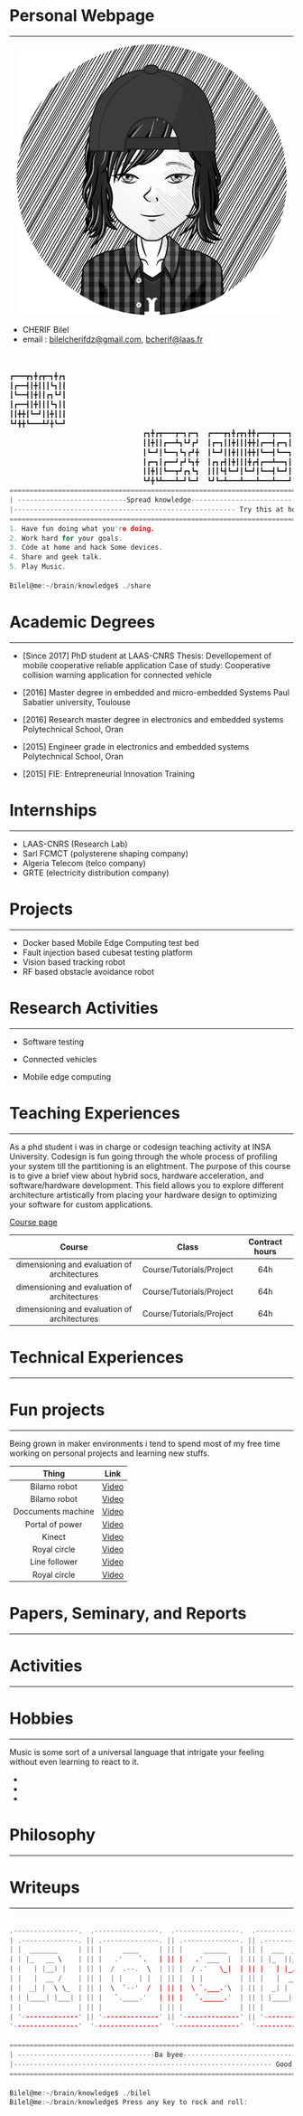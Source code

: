 # Personal Webpage
-----------------------------------------------------------------------------------------------------------
<p align="center"> 
<img src="me1.png">
</p>

  * CHERIF Bilel
  * email : bilelcherifdz@gmail.com, bcherif@laas.fr

```c                                                                 


┏━━━┳┓╋┏┳━┓╋┏┓
┃┏━━┫┃╋┃┃┃┗┓┃┃
┃┗━━┫┃╋┃┃┏┓┗┛┃
┃┏━━┫┃╋┃┃┃┗┓┃┃
┃┃╋╋┃┗━┛┃┃╋┃┃┃
┗┛╋╋┗━━━┻┛╋┗━┛
                                 ┏┓╋┏┳━━━┳━┓┏━┓  ┏━━━┳┓╋┏┳┓╋╋┏━━━┳━━━┓
                                 ┃┃╋┃┃┏━━┻┓┗┛┏┛  ┃┏━┓┃┃╋┃┃┃╋╋┃┏━━┫┏━┓┃
                                 ┃┗━┛┃┗━━┓┗┓┏┛╋  ┃┗━┛┃┃╋┃┃┃╋╋┃┗━━┫┗━━┓
                                 ┃┏━┓┃┏━━┛┏┛┗┓╋  ┃┏┓┏┫┃╋┃┃┃╋┏┫┏━━┻━━┓┃
                                 ┃┃╋┃┃┗━━┳┛┏┓┗┓  ┃┃┃┗┫┗━┛┃┗━┛┃┗━━┫┗━┛┃
                                 ┗┛╋┗┻━━━┻━┛┗━┛  ┗┛┗━┻━━━┻━━━┻━━━┻━━━┛
==========================================================================
| ---------------------------Spread knowledge----------------------------|
|------------------------------------------------------- Try this at home|
==========================================================================
1. Have fun doing what you're doing.
2. Work hard for your goals.
3. Code at home and hack Some devices.
4. Share and geek talk.
5. Play Music.

Bilel@me:~/brain/knowledge$ ./share

```
# Academic Degrees
-----------------------------------------------------------------------------------------------------------
* [Since 2017] PhD student at LAAS-CNRS
Thesis: Devellopement of mobile cooperative reliable application
Case of study: Cooperative collision warning application for connected vehicle

* [2016] Master degree in embedded and micro-embedded Systems
Paul Sabatier university, Toulouse

* [2016] Research master degree in electronics and embedded systems
Polytechnical School, Oran

* [2015] Engineer grade in electronics and embedded systems
Polytechnical School, Oran 

* [2015] FIE: Entrepreneurial Innovation Training

# Internships
-----------------------------------------------------------------------------------------------------------
* LAAS-CNRS (Research Lab)
* Sarl FCMCT (polysterene shaping company)
* Algeria Telecom (telco company)
* GRTE (electricity distribution company)

# Projects
-----------------------------------------------------------------------------------------------------------
* Docker based Mobile Edge Computing test bed
* Fault injection based cubesat testing platform
* Vision based tracking robot
* RF based obstacle avoidance robot

# Research Activities
-----------------------------------------------------------------------------------------------------------
* Software testing

* Connected vehicles

* Mobile edge computing

# Teaching Experiences
-----------------------------------------------------------------------------------------------------------
As a phd student i was in charge or codesign teaching activity at INSA University. Codesign is fun going through the whole process of profiling your system till the partitioning is an elightment. The purpose of this course is to give a brief view about hybrid socs, hardware acceleration, and software/hardware development. This field allows you to explore different architecture artistically from placing your hardware design to optimizing your software for custom applications.

[Course page](https://xobx-cherif.github.io/zynq_be/)

| Course | Class | Contract hours |
|:-------------------:|:-----------:|:-----------:|
| dimensioning and evaluation of architectures |	Course/Tutorials/Project	|	64h	|
| dimensioning and evaluation of architectures |	Course/Tutorials/Project	|	64h	|
| dimensioning and evaluation of architectures |	Course/Tutorials/Project	|	64h	|


# Technical Experiences
-----------------------------------------------------------------------------------------------------------

# Fun projects
----------------------------------------------------------------------------------------------------------- 
Being grown in maker environments i tend to spend most of my free time working on personal projects and learning new stuffs. 

| Thing              | Link        |
| :-------------------: | :-----------: |
| Bilamo robot | [Video](https://www.youtube.com/) |
| Bilamo robot | [Video](https://www.youtube.com/) |
| Doccuments machine | [Video](https://www.youtube.com/) |
| Portal of power | [Video](https://www.youtube.com/) |
| Kinect | [Video](https://www.youtube.com/) |
| Royal circle | [Video](https://www.youtube.com/) |
| Line follower | [Video](https://www.youtube.com/) |
| Royal circle | [Video](https://www.youtube.com/) |

# Papers, Seminary, and Reports
-----------------------------------------------------------------------------------------------------------

# Activities
-----------------------------------------------------------------------------------------------------------

# Hobbies
-----------------------------------------------------------------------------------------------------------
Music is some sort of a universal language that intrigate your feeling without even learning to react to it.

*

*

*

# Philosophy
-----------------------------------------------------------------------------------------------------------

# Writeups
-----------------------------------------------------------------------------------------------------------

  ```c
  
 .----------------.  .----------------.  .----------------.  .----------------. 
| .--------------. || .--------------. || .--------------. || .--------------. |
| |  _______     | || |     ____     | || |     ______   | || |  ___  ____   | |
| | |_   __ \    | || |   .'    `.   | || |   .' ___  |  | || | |_  ||_  _|  | |
| |   | |__) |   | || |  /  .--.  \  | || |  / .'   \_|  | || |   | |_/ /    | |
| |   |  __ /    | || |  | |    | |  | || |  | |         | || |   |  __'.    | |
| |  _| |  \ \_  | || |  \  `--'  /  | || |  \ `.___.'\  | || |  _| |  \ \_  | |
| | |____| |___| | || |   `.____.'   | || |   `._____.'  | || | |____||____| | |
| |              | || |              | || |              | || |              | |
| '--------------' || '--------------' || '--------------' || '--------------' |
 '----------------'  '----------------'  '----------------'  '----------------' 
     
===============================================================================
| ----------------------------------Ba byee-----------------------------------|
|---------------------------------------------------------------- Good luck!!!|
===============================================================================

Bilel@me:~/brain/knowledge$ ./bilel
Bilel@me:~/brain/knowledge$ Press any key to rock and roll: 

```
